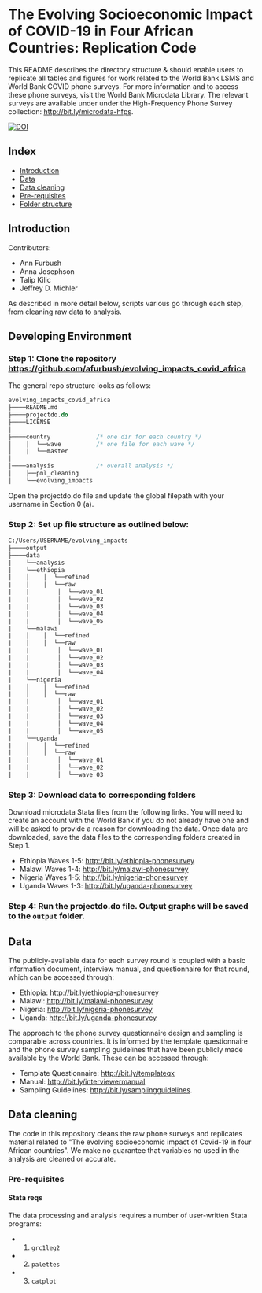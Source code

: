 # The Evolving Socioeconomic Impact of COVID-19 in Four African Countries: Replication Code
This README describes the directory structure & should enable users to replicate all tables and figures for work related to the World Bank LSMS and World Bank COVID phone surveys. For more information and to access these phone surveys, visit the World Bank Microdata Library. The relevant surveys are available under under the High-Frequency Phone Survey collection: http://bit.ly/microdata-hfps.   

[![DOI](https://zenodo.org/badge/340188218.svg)](https://zenodo.org/badge/latestdoi/340188218)

 ## Index

 - [Introduction](#introduction)
 - [Data](#data)
 - [Data cleaning](#data-cleaning)
 - [Pre-requisites](#pre-requisites)
 - [Folder structure](#folder-structure)

## Introduction

Contributors:
* Ann Furbush
* Anna Josephson 
* Talip Kilic 
* Jeffrey D. Michler

As described in more detail below, scripts various go through each step, from cleaning raw data to analysis.

## Developing Environment

### Step 1: Clone the repository https://github.com/afurbush/evolving_impacts_covid_africa 

The general repo structure looks as follows:<br>

```stata
evolving_impacts_covid_africa
├────README.md
├────projectdo.do
├────LICENSE
│    
├────country             /* one dir for each country */
│    │  └──wave          /* one file for each wave */
│    |  └──master
│
│────analysis            /* overall analysis */
│    ├──pnl_cleaning
│    └──evolving_impacts
```

Open the projectdo.do file and update the global filepath with your username in Section 0 (a).

### Step 2: Set up file structure as outlined below: 
```stata
C:/Users/USERNAME/evolving_impacts
├────output
├────data
|    └──analysis
|    └──ethiopia
|    │    │  └──refined
|    │    │  └──raw
|    |        │  └──wave_01
|    |        │  └──wave_02
|    |        │  └──wave_03
|    |        │  └──wave_04
|    |        │  └──wave_05
|    └──malawi
|    │    │  └──refined
|    │    │  └──raw
|    |        │  └──wave_01
|    |        │  └──wave_02
|    |        │  └──wave_03
|    |        │  └──wave_04
|    └──nigeria
|    │    │  └──refined
|    │    │  └──raw
|    |        │  └──wave_01
|    |        │  └──wave_02
|    |        │  └──wave_03
|    |        │  └──wave_04
|    |        │  └──wave_05
|    └──uganda
|    │    │  └──refined
|    │    │  └──raw
|    |        │  └──wave_01
|    |        │  └──wave_02
|    |        │  └──wave_03
```

### Step 3: Download data to corresponding folders

Download microdata Stata files from the following links. You will need to create an account with the World Bank if you do not already have one and will be asked to provide a reason for downloading the data. Once data are downloaded, save the data files to the corresponding folders created in Step 1. 
 - Ethiopia Waves 1-5: http://bit.ly/ethiopia-phonesurvey 
 - Malawi Waves 1-4: http://bit.ly/malawi-phonesurvey 
 - Nigeria Waves 1-5: http://bit.ly/nigeria-phonesurvey
 - Uganda Waves 1-3: http://bit.ly/uganda-phonesurvey 

### Step 4: Run the projectdo.do file. Output graphs will be saved to the `output` folder. 

## Data 

The publicly-available data for each survey round is coupled with a basic information document, interview manual, and questionnaire for that round, which can be accessed through: 
 - Ethiopia: http://bit.ly/ethiopia-phonesurvey 
 - Malawi: http://bit.ly/malawi-phonesurvey 
 - Nigeria: http://bit.ly/nigeria-phonesurvey
 - Uganda: http://bit.ly/uganda-phonesurvey 
 
The approach to the phone survey questionnaire design and sampling is comparable across countries. It is informed by the template questionnaire and the phone survey sampling guidelines that have been publicly made available by the World Bank. These can be accessed through: 
 - Template Questionnaire: http://bit.ly/templateqx 
 - Manual: http://bit.ly/interviewermanual
 - Sampling Guidelines: http://bit.ly/samplingguidelines.

## Data cleaning

The code in this repository cleans the raw phone surveys and replicates material related to "The evolving socioeconomic impact of
Covid-19 in four African countries".  We make no guarantee that variables no used in the analysis are cleaned or accurate.

### Pre-requisites

#### Stata reqs

The data processing and analysis requires a number of user-written Stata programs:
   * 1. `grc1leg2`
   * 2. `palettes`
   * 3. `catplot`

